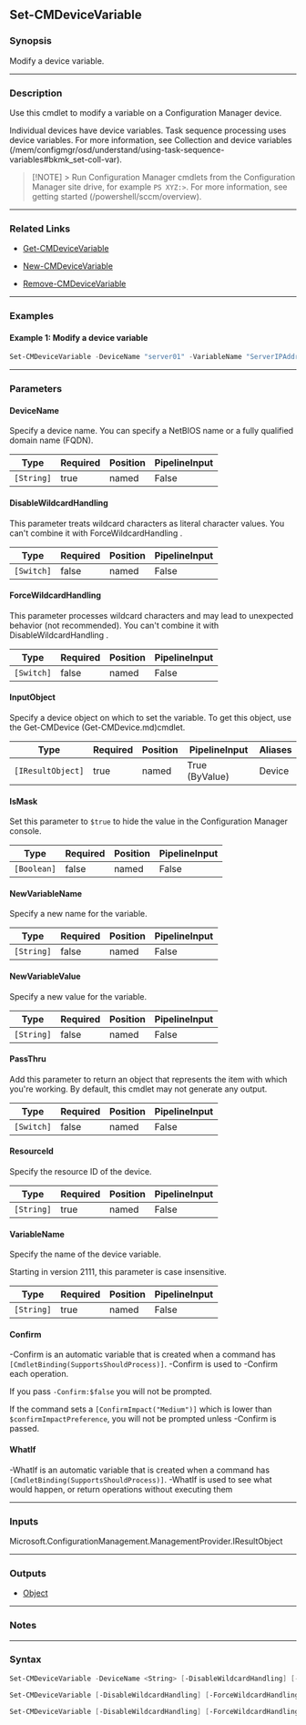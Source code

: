 Set-CMDeviceVariable
--------------------




### Synopsis
Modify a device variable.



---


### Description

Use this cmdlet to modify a variable on a Configuration Manager device.



Individual devices have device variables. Task sequence processing uses device variables. For more information, see Collection and device variables (/mem/configmgr/osd/understand/using-task-sequence-variables#bkmk_set-coll-var).



> [!NOTE] > Run Configuration Manager cmdlets from the Configuration Manager site drive, for example `PS XYZ:>`. For more information, see getting started (/powershell/sccm/overview).



---


### Related Links
* [Get-CMDeviceVariable](Get-CMDeviceVariable)



* [New-CMDeviceVariable](New-CMDeviceVariable)



* [Remove-CMDeviceVariable](Remove-CMDeviceVariable)





---


### Examples
#### Example 1: Modify a device variable
```PowerShell
Set-CMDeviceVariable -DeviceName "server01" -VariableName "ServerIPAddress" -NewVariableValue "192.168.100.10"
```



---


### Parameters
#### **DeviceName**

Specify a device name. You can specify a NetBIOS name or a fully qualified domain name (FQDN).






|Type      |Required|Position|PipelineInput|
|----------|--------|--------|-------------|
|`[String]`|true    |named   |False        |



#### **DisableWildcardHandling**

This parameter treats wildcard characters as literal character values. You can't combine it with ForceWildcardHandling .






|Type      |Required|Position|PipelineInput|
|----------|--------|--------|-------------|
|`[Switch]`|false   |named   |False        |



#### **ForceWildcardHandling**

This parameter processes wildcard characters and may lead to unexpected behavior (not recommended). You can't combine it with DisableWildcardHandling .






|Type      |Required|Position|PipelineInput|
|----------|--------|--------|-------------|
|`[Switch]`|false   |named   |False        |



#### **InputObject**

Specify a device object on which to set the variable. To get this object, use the Get-CMDevice (Get-CMDevice.md)cmdlet.






|Type             |Required|Position|PipelineInput |Aliases|
|-----------------|--------|--------|--------------|-------|
|`[IResultObject]`|true    |named   |True (ByValue)|Device |



#### **IsMask**

Set this parameter to `$true` to hide the value in the Configuration Manager console.






|Type       |Required|Position|PipelineInput|
|-----------|--------|--------|-------------|
|`[Boolean]`|false   |named   |False        |



#### **NewVariableName**

Specify a new name for the variable.






|Type      |Required|Position|PipelineInput|
|----------|--------|--------|-------------|
|`[String]`|false   |named   |False        |



#### **NewVariableValue**

Specify a new value for the variable.






|Type      |Required|Position|PipelineInput|
|----------|--------|--------|-------------|
|`[String]`|false   |named   |False        |



#### **PassThru**

Add this parameter to return an object that represents the item with which you're working. By default, this cmdlet may not generate any output.






|Type      |Required|Position|PipelineInput|
|----------|--------|--------|-------------|
|`[Switch]`|false   |named   |False        |



#### **ResourceId**

Specify the resource ID of the device.






|Type      |Required|Position|PipelineInput|
|----------|--------|--------|-------------|
|`[String]`|true    |named   |False        |



#### **VariableName**

Specify the name of the device variable.


Starting in version 2111, this parameter is case insensitive.






|Type      |Required|Position|PipelineInput|
|----------|--------|--------|-------------|
|`[String]`|true    |named   |False        |



#### **Confirm**
-Confirm is an automatic variable that is created when a command has ```[CmdletBinding(SupportsShouldProcess)]```.
-Confirm is used to -Confirm each operation.

If you pass ```-Confirm:$false``` you will not be prompted.


If the command sets a ```[ConfirmImpact("Medium")]``` which is lower than ```$confirmImpactPreference```, you will not be prompted unless -Confirm is passed.

#### **WhatIf**
-WhatIf is an automatic variable that is created when a command has ```[CmdletBinding(SupportsShouldProcess)]```.
-WhatIf is used to see what would happen, or return operations without executing them


---


### Inputs
Microsoft.ConfigurationManagement.ManagementProvider.IResultObject





---


### Outputs
* [Object](https://learn.microsoft.com/en-us/dotnet/api/System.Object)






---


### Notes




---


### Syntax
```PowerShell
Set-CMDeviceVariable -DeviceName <String> [-DisableWildcardHandling] [-ForceWildcardHandling] [-IsMask <Boolean>] [-NewVariableName <String>] [-NewVariableValue <String>] [-PassThru] -VariableName <String> [-Confirm] [-WhatIf] [<CommonParameters>]
```
```PowerShell
Set-CMDeviceVariable [-DisableWildcardHandling] [-ForceWildcardHandling] -InputObject <IResultObject> [-IsMask <Boolean>] [-NewVariableName <String>] [-NewVariableValue <String>] [-PassThru] -VariableName <String> [-Confirm] [-WhatIf] [<CommonParameters>]
```
```PowerShell
Set-CMDeviceVariable [-DisableWildcardHandling] [-ForceWildcardHandling] [-IsMask <Boolean>] [-NewVariableName <String>] [-NewVariableValue <String>] [-PassThru] -ResourceId <String> -VariableName <String> [-Confirm] [-WhatIf] [<CommonParameters>]
```
